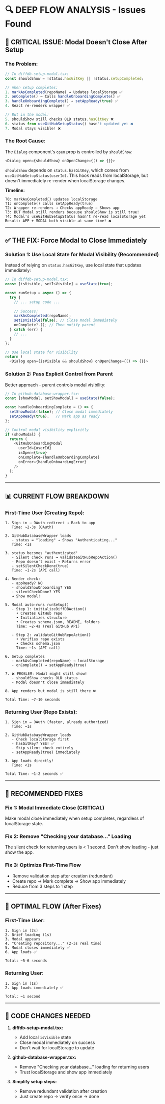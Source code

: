 # 🔍 DEEP FLOW ANALYSIS - Issues Found

## 🐛 **CRITICAL ISSUE: Modal Doesn't Close After Setup**

### **The Problem:**

```typescript
// In diffdb-setup-modal.tsx:
const shouldShow = !status.hasGitKey || !status.setupCompleted;

// When setup completes:
1. markAsCompleted(repoName) → Updates localStorage ✅
2. onComplete() → Calls handleOnboardingComplete() ✅
3. handleOnboardingComplete() → setAppReady(true) ✅
4. React re-renders wrapper ✅

// But in the modal:
5. shouldShow still checks OLD status.hasGitKey ❌
6. status from useGitHubSetupStatus() hasn't updated yet ❌
7. Modal stays visible! ❌
```

### **The Root Cause:**

The `Dialog` component's `open` prop is controlled by `shouldShow`:
```typescript
<Dialog open={shouldShow} onOpenChange={() => {}}>
```

`shouldShow` depends on `status.hasGitKey`, which comes from `useGitHubSetupStatus(userId)`. This hook reads from localStorage, but doesn't immediately re-render when localStorage changes.

**Timeline:**
```
T0: markAsCompleted() updates localStorage
T1: onComplete() calls setAppReady(true)
T2: Wrapper re-renders → Checks appReady → Shows app
T3: BUT Modal still renders because shouldShow is still true!
T4: Modal's useGitHubSetupStatus hasn't re-read localStorage yet
Result: APP + MODAL both visible at same time! ❌
```

---

## ✅ **THE FIX: Force Modal to Close Immediately**

### **Solution 1: Use Local State for Modal Visibility (Recommended)**

Instead of relying on `status.hasGitKey`, use local state that updates immediately:

```typescript
// In diffdb-setup-modal.tsx:
const [isVisible, setIsVisible] = useState(true);

const runSetup = async () => {
  try {
    // ... setup code ...
    
    // Success!
    markAsCompleted(repoName);
    setIsVisible(false); // Close modal immediately
    onComplete?.(); // Then notify parent
  } catch (err) {
    // ...
  }
};

// Use local state for visibility
return (
  <Dialog open={isVisible && shouldShow} onOpenChange={() => {}}>
```

### **Solution 2: Pass Explicit Control from Parent**

Better approach - parent controls modal visibility:

```typescript
// In github-database-wrapper.tsx:
const [showModal, setShowModal] = useState(false);

const handleOnboardingComplete = () => {
  setShowModal(false); // Close modal immediately
  setAppReady(true);   // Mark app as ready
};

// Control modal visibility explicitly
if (showModal) {
  return (
    <GitHubOnboardingModal
      userId={userId}
      isOpen={true}
      onComplete={handleOnboardingComplete}
      onError={handleOnboardingError}
    />
  );
}
```

---

## 📊 **CURRENT FLOW BREAKDOWN**

### **First-Time User (Creating Repo):**

```
1. Sign in → OAuth redirect → Back to app
   Time: ~2-3s (OAuth)
   
2. GitHubDatabaseWrapper loads
   - status = "loading" → Shows "Authenticating..."
   Time: <1s
   
3. status becomes "authenticated"
   - Silent check runs → validateGitHubRepoAction()
   - Repo doesn't exist → Returns error
   - setSilentCheckDone(true)
   Time: ~1-2s (API call)
   
4. Render check:
   - appReady? NO
   - shouldShowOnboarding? YES
   - silentCheckDone? YES
   → Show modal!
   
5. Modal auto-runs runSetup()
   - Step 1: initializeDiffDBAction()
     • Creates GitHub repo
     • Initializes structure
     • Creates schema.json, README, folders
     Time: ~2-4s (real GitHub API)
     
   - Step 2: validateGitHubRepoAction()
     • Verifies repo exists
     • Checks schema.json
     Time: ~1s (API call)
     
6. Setup completes
   - markAsCompleted(repoName) → localStorage
   - onComplete() → setAppReady(true)
   
7. ❌ PROBLEM: Modal might still show!
   - shouldShow checks OLD status
   - Modal doesn't close immediately
   
8. App renders but modal is still there ❌

Total Time: ~7-10 seconds
```

### **Returning User (Repo Exists):**

```
1. Sign in → OAuth (faster, already authorized)
   Time: ~1s
   
2. GitHubDatabaseWrapper loads
   - Check localStorage first
   - hasGitKey? YES! ✅
   - Skip silent check entirely
   - setAppReady(true) immediately
   
3. App loads directly!
   Time: <1s
   
Total Time: ~1-2 seconds ✅
```

---

## 🎯 **RECOMMENDED FIXES**

### **Fix 1: Modal Immediate Close (CRITICAL)**

Make modal close immediately when setup completes, regardless of localStorage state.

### **Fix 2: Remove "Checking your database..." Loading**

The silent check for returning users is < 1 second. Don't show loading - just show the app.

### **Fix 3: Optimize First-Time Flow**

- Remove validation step after creation (redundant)
- Create repo → Mark complete → Show app immediately
- Reduce from 3 steps to 1 step

---

## 🚀 **OPTIMAL FLOW (After Fixes)**

### **First-Time User:**
```
1. Sign in (2s)
2. Brief loading (1s)
3. Modal appears
4. "Creating repository..." (2-3s real time)
5. Modal closes immediately ✅
6. App loads ✅

Total: ~5-6 seconds
```

### **Returning User:**
```
1. Sign in (1s)
2. App loads immediately ✅

Total: ~1 second
```

---

## 🔧 **CODE CHANGES NEEDED**

1. **diffdb-setup-modal.tsx:**
   - Add local `isVisible` state
   - Close modal immediately on success
   - Don't wait for localStorage to update

2. **github-database-wrapper.tsx:**
   - Remove "Checking your database..." loading for returning users
   - Trust localStorage and show app immediately

3. **Simplify setup steps:**
   - Remove redundant validation after creation
   - Just create repo → verify once → done
